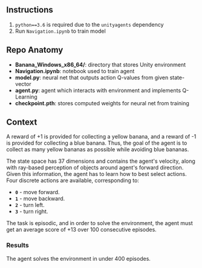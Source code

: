 ## Instructions
1. `python==3.6` is required due to the `unityagents` dependency
2. Run `Navigation.ipynb` to train model

## Repo Anatomy
* __Banana_Windows_x86_64/__: directory that stores Unity environment
* __Navigation.ipynb__: notebook used to train agent
* __model.py__: neural net that outputs action Q-values from given state-vector
* __agent.py__: agent which interacts with environment and implements Q-Learning
* __checkpoint.pth__: stores computed weights for neural net from training

## Context
[//]: # (Image References)
[image1]: https://user-images.githubusercontent.com/10624937/42135619-d90f2f28-7d12-11e8-8823-82b970a54d7e.gif "Trained Agent"

A reward of +1 is provided for collecting a yellow banana, and a reward of -1 is provided for collecting a blue banana. Thus, the goal of the agent is to collect as many yellow bananas as possible while avoiding blue bananas.  

The state space has 37 dimensions and contains the agent's velocity, along with ray-based perception of objects around agent's forward direction.  Given this information, the agent has to learn how to best select actions.  Four discrete actions are available, corresponding to:
- **`0`** - move forward.
- **`1`** - move backward.
- **`2`** - turn left.
- **`3`** - turn right.

The task is episodic, and in order to solve the environment, the agent must get an average score of +13 over 100 consecutive episodes.

### Results
The agent solves the environment in under 400 episodes. 
